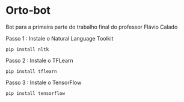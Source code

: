 # Orto-bot
Bot para a primeira parte do trabalho final do professor Flávio Calado 

Passo 1 : Instale o Natural Language Toolkit
```
pip install nltk
```
Passo 2 : Instale o TFLearn
```
pip install tflearn
```
Passo 3 : Instale o TensorFlow
```
pip install tensorflow
```
